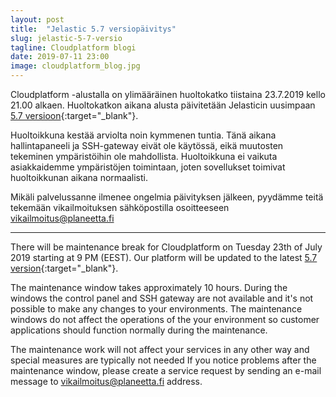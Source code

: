 ```yaml
---
layout: post
title:  "Jelastic 5.7 versiopäivitys"
slug: jelastic-5-7-versio
tagline: Cloudplatform blogi
date: 2019-07-11 23:00
image: cloudplatform_blog.jpg
---
```


Cloudplatform -alustalla on ylimääräinen huoltokatko tiistaina 23.7.2019 kello 21.00 alkaen. Huoltokatkon aikana alusta päivitetään Jelasticin uusimpaan [5.7 versioon](https://docs.jelastic.com/release-notes-572){:target="_blank"}.

Huoltoikkuna kestää arviolta noin kymmenen tuntia. Tänä aikana hallintapaneeli ja SSH-gateway eivät ole käytössä, eikä muutosten tekeminen ympäristöihin ole mahdollista. Huoltoikkuna ei vaikuta asiakkaidemme ympäristöjen toimintaan, joten sovellukset toimivat huoltoikkunan aikana normaalisti.

Mikäli palvelussanne ilmenee ongelmia päivityksen jälkeen, pyydämme teitä tekemään vikailmoituksen sähköpostilla osoitteeseen vikailmoitus@planeetta.fi

---

There will be maintenance break for Cloudplatform on Tuesday 23th of July 2019 starting at 9 PM (EEST). Our platform will be updated to the latest [5.7 version](https://docs.jelastic.com/release-notes-572){:target="_blank"}.

The maintenance window takes approximately 10 hours. During the windows the control panel and SSH gateway are not available and it's not possible to make any changes to your environments. The maintenance windows do not affect the operations of the your environment so customer applications should function normally during the maintenance.

The maintenance work will not affect your services in any other way and special measures are typically not needed If you notice problems after the maintenance window, please create a service request by sending an e-mail message to vikailmoitus@planeetta.fi address.
